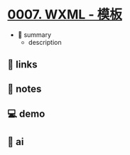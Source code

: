 # [0007. WXML - 模板](https://github.com/Tdahuyou/miniprogram-wechat/tree/main/0007.%20WXML%20-%20%E6%A8%A1%E6%9D%BF)

- 📝 summary
  - description

## 🔗 links
## 📒 notes
## 💻 demo
## 🤖 ai